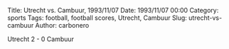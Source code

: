 Title: Utrecht vs. Cambuur, 1993/11/07
Date: 1993/11/07 00:00
Category: sports
Tags: football, football scores, Utrecht, Cambuur
Slug: utrecht-vs-cambuur
Author: carbonero


Utrecht 2 - 0 Cambuur
